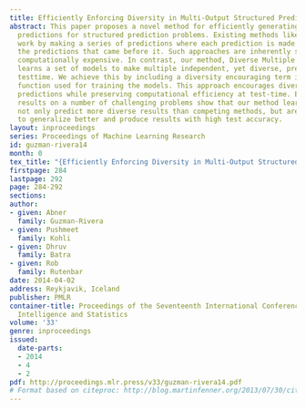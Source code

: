 ```yaml
---
title: Efficiently Enforcing Diversity in Multi-Output Structured Prediction
abstract: This paper proposes a novel method for efficiently generating multiple diverse
  predictions for structured prediction problems. Existing methods like SDPPs or DivMBest
  work by making a series of predictions where each prediction is made after considering
  the predictions that came before it. Such approaches are inherently sequential and
  computationally expensive. In contrast, our method, Diverse Multiple Choice Learning,
  learns a set of models to make multiple independent, yet diverse, predictions at
  testtime. We achieve this by including a diversity encouraging term in the loss
  function used for training the models. This approach encourages diversity in the
  predictions while preserving computational efficiency at test-time. Experimental
  results on a number of challenging problems show that our method learns models that
  not only predict more diverse results than competing methods, but are also able
  to generalize better and produce results with high test accuracy.
layout: inproceedings
series: Proceedings of Machine Learning Research
id: guzman-rivera14
month: 0
tex_title: "{Efficiently Enforcing Diversity in Multi-Output Structured Prediction}"
firstpage: 284
lastpage: 292
page: 284-292
sections: 
author:
- given: Abner
  family: Guzman-Rivera
- given: Pushmeet
  family: Kohli
- given: Dhruv
  family: Batra
- given: Rob
  family: Rutenbar
date: 2014-04-02
address: Reykjavik, Iceland
publisher: PMLR
container-title: Proceedings of the Seventeenth International Conference on Artificial
  Intelligence and Statistics
volume: '33'
genre: inproceedings
issued:
  date-parts:
  - 2014
  - 4
  - 2
pdf: http://proceedings.mlr.press/v33/guzman-rivera14.pdf
# Format based on citeproc: http://blog.martinfenner.org/2013/07/30/citeproc-yaml-for-bibliographies/
---
```

